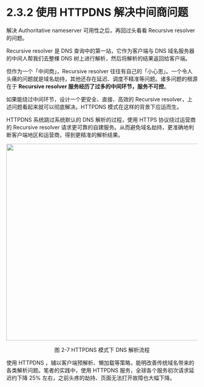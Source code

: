 # 2.3.2 使用 HTTPDNS 解决中间商问题

解决 Authoritative nameserver 可用性之后，再回过头看看 Recursive resolver 的问题。

Recursive resolver 是 DNS 查询中的第一站，它作为客户端与 DNS 域名服务器的中间人帮我们去整棵 DNS 树上进行解析，然后将解析的结果返回给客户端。

但作为一个「中间商」，Recursive resolver 往往有自己的「小心思」。一个令人头痛的问题就是域名劫持，其他还存在延迟、调度不精准等问题。诸多问题的根源在于 **Recursive resolver 服务经历了过多的中间环节，服务不可控**。

如果能绕过中间环节，设计一个更安全、直接、高效的 Recursive resolver，上述问题看起来就可以彻底解决。HTTPDNS 模式在这样的背景下应运而生。

HTTPDNS 系统跳过系统默认的 DNS 解析的过程，使用 HTTPS 协议绕过运营商的 Recursive resolver 请求更可靠的自建服务。从而避免域名劫持，更准确地判断客户端地区和运营商，得到更精准的解析结果。

<div  align="center">
	<img src="../assets/httpdns.png" width = "520"  align=center />
	<p>图 2-7 HTTPDNS 模式下 DNS 解析流程</p>
</div>

使用 HTTPDNS ，辅以客户端预解析、懒加载等策略，能明改善传统域名带来的各类解析问题。笔者的实践中，使用 HTTPDNS 服务，全球各个服务初次请求延迟约下降 25% 左右，之前头疼的劫持、页面无法打开故障也大幅下降。
